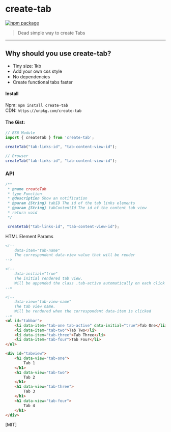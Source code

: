 # create-tab

[![npm package](https://img.shields.io/badge/npm-v0.0.1-lightgray.svg)](https://www.npmjs.com/package/create-tab)

> Dead simple way to create Tabs

---

## Why should you use create-tab?
 * Tiny size: 1kb
 * Add your own css style
 * No dependencies
 * Create functional tabs faster

#### Install

Npm: `npm install create-tab` </br>
CDN: `https://unpkg.com/create-tab`


#### The Gist:

```javascript
// ES6 Module
import { createTab } from 'create-tab';

createTab("tab-links-id", "tab-content-view-id");

// Browser
createTab("tab-links-id", "tab-content-view-id");

```

### API

```javascript
/**
 * @name createTab
 * type Function
 * @description Show an notification
 * @param {String} tabID The id of the tab links elements
 * @param {String} tabContentId The id of the content tab view
 * return void
 */

 createTab("tab-links-id", "tab-content-view-id");

```


HTML Element Params

```html
<!-- 
    data-item="tab-name"
    The correspondent data-view value that will be render 
-->

<!-- 
    data-initial="true" 
    The initial rendered tab view. 
    Will be appended the class .tab-active automatically on each click event
-->

<!-- 
    data-view="tab-view-name"
    The tab view name. 
    Will be rendered when the correspondent data-item is clicked
-->
<ul id="tabbar">
    <li data-item="tab-one tab-active" data-initial="true">Tab One</li>
    <li data-item="tab-two">Tab Two</li>
    <li data-item="tab-three">Tab Three</li>
    <li data-item="tab-four">Tab Four</li>
</ul>

<div id="tabview">
    <h1 data-view="tab-one">
        Tab 1
    </h1>
    <h1 data-view="tab-two">
        Tab 2
    </h1>
    <h1 data-view="tab-three">
        Tab 3
    </h1>
    <h1 data-view="tab-four">
        Tab 4
    </h1>
</div>
```

[MIT]